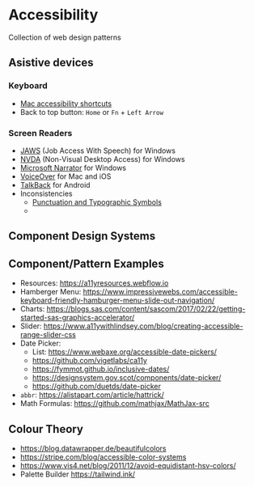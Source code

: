 # Accessibility
Collection of web design patterns

## Asistive devices
### Keyboard
- [Mac accessibility shortcuts](https://support.apple.com/en-ca/HT204434)
- Back to top button: `Home` or `Fn` + `Left Arrow`
### Screen Readers
- [JAWS](https://www.freedomscientific.com/Products/software/JAWS/) (Job Access With Speech) for Windows
- [NVDA](https://www.nvaccess.org/about-nvda/) (Non-Visual Desktop Access) for Windows
- [Microsoft Narrator](https://support.microsoft.com/en-us/help/17173/windows-10-hear-text-read-aloud) for Windows
- [VoiceOver](https://www.apple.com/accessibility/mac/vision/) for Mac and iOS
- [TalkBack](https://support.google.com/accessibility/android/answer/6283677?hl=en) for Android
- Inconsistencies
  - [Punctuation and Typographic Symbols](https://www.deque.com/blog/dont-screen-readers-read-whats-screen-part-1-punctuation-typographic-symbols/)
  - 


## Component Design Systems



## Component/Pattern Examples
- Resources: https://a11yresources.webflow.io
- Hamberger Menu: https://www.impressivewebs.com/accessible-keyboard-friendly-hamburger-menu-slide-out-navigation/
- Charts: https://blogs.sas.com/content/sascom/2017/02/22/getting-started-sas-graphics-accelerator/
- Slider: https://www.a11ywithlindsey.com/blog/creating-accessible-range-slider-css
- Date Picker: 
  - List: https://www.webaxe.org/accessible-date-pickers/
  - https://github.com/vigetlabs/ca11y
  - https://fymmot.github.io/inclusive-dates/
  - https://designsystem.gov.scot/components/date-picker/
  - https://github.com/duetds/date-picker
- `abbr`: https://alistapart.com/article/hattrick/
- Math Formulas: https://github.com/mathjax/MathJax-src

## Colour Theory
- https://blog.datawrapper.de/beautifulcolors
- https://stripe.com/blog/accessible-color-systems
- https://www.vis4.net/blog/2011/12/avoid-equidistant-hsv-colors/
- Palette Builder https://tailwind.ink/
